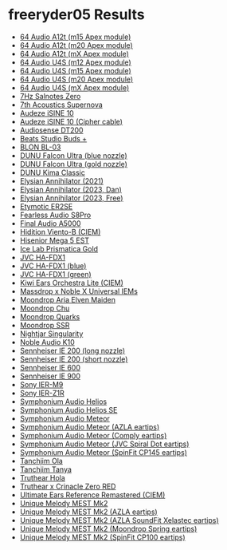 # freeryder05 Results

- [64 Audio A12t (m15 Apex module)](./in-ear/64%20Audio%20A12t%20(m15%20Apex%20module))
- [64 Audio A12t (m20 Apex module)](./in-ear/64%20Audio%20A12t%20(m20%20Apex%20module))
- [64 Audio A12t (mX Apex module)](./in-ear/64%20Audio%20A12t%20(mX%20Apex%20module))
- [64 Audio U4S (m12 Apex module)](./in-ear/64%20Audio%20U4S%20(m12%20Apex%20module))
- [64 Audio U4S (m15 Apex module)](./in-ear/64%20Audio%20U4S%20(m15%20Apex%20module))
- [64 Audio U4S (m20 Apex module)](./in-ear/64%20Audio%20U4S%20(m20%20Apex%20module))
- [64 Audio U4S (mX Apex module)](./in-ear/64%20Audio%20U4S%20(mX%20Apex%20module))
- [7Hz Salnotes Zero](./in-ear/7Hz%20Salnotes%20Zero)
- [7th Acoustics Supernova](./in-ear/7th%20Acoustics%20Supernova)
- [Audeze iSINE 10](./in-ear/Audeze%20iSINE%2010)
- [Audeze iSINE 10 (Cipher cable)](./in-ear/Audeze%20iSINE%2010%20(Cipher%20cable))
- [Audiosense DT200](./in-ear/Audiosense%20DT200)
- [Beats Studio Buds +](./in-ear/Beats%20Studio%20Buds%20+)
- [BLON BL-03](./in-ear/BLON%20BL-03)
- [DUNU Falcon Ultra (blue nozzle)](./in-ear/DUNU%20Falcon%20Ultra%20(blue%20nozzle))
- [DUNU Falcon Ultra (gold nozzle)](./in-ear/DUNU%20Falcon%20Ultra%20(gold%20nozzle))
- [DUNU Kima Classic](./in-ear/DUNU%20Kima%20Classic)
- [Elysian Annihilator (2021)](./in-ear/Elysian%20Annihilator%20(2021))
- [Elysian Annihilator (2023, Dan)](./in-ear/Elysian%20Annihilator%20(2023,%20Dan))
- [Elysian Annihilator (2023, Free)](./in-ear/Elysian%20Annihilator%20(2023,%20Free))
- [Etymotic ER2SE](./in-ear/Etymotic%20ER2SE)
- [Fearless Audio S8Pro](./in-ear/Fearless%20Audio%20S8Pro)
- [Final Audio A5000](./in-ear/Final%20Audio%20A5000)
- [Hidition Viento-B (CIEM)](./in-ear/Hidition%20Viento-B%20(CIEM))
- [Hisenior Mega 5 EST](./in-ear/Hisenior%20Mega%205%20EST)
- [Ice Lab Prismatica Gold](./in-ear/Ice%20Lab%20Prismatica%20Gold)
- [JVC HA-FDX1](./in-ear/JVC%20HA-FDX1)
- [JVC HA-FDX1 (blue)](./in-ear/JVC%20HA-FDX1%20(blue))
- [JVC HA-FDX1 (green)](./in-ear/JVC%20HA-FDX1%20(green))
- [Kiwi Ears Orchestra Lite (CIEM)](./in-ear/Kiwi%20Ears%20Orchestra%20Lite%20(CIEM))
- [Massdrop x Noble X Universal IEMs](./in-ear/Massdrop%20x%20Noble%20X%20Universal%20IEMs)
- [Moondrop Aria Elven Maiden](./in-ear/Moondrop%20Aria%20Elven%20Maiden)
- [Moondrop Chu](./in-ear/Moondrop%20Chu)
- [Moondrop Quarks](./in-ear/Moondrop%20Quarks)
- [Moondrop SSR](./in-ear/Moondrop%20SSR)
- [Nightjar Singularity](./in-ear/Nightjar%20Singularity)
- [Noble Audio K10](./in-ear/Noble%20Audio%20K10)
- [Sennheiser IE 200 (long nozzle)](./in-ear/Sennheiser%20IE%20200%20(long%20nozzle))
- [Sennheiser IE 200 (short nozzle)](./in-ear/Sennheiser%20IE%20200%20(short%20nozzle))
- [Sennheiser IE 600](./in-ear/Sennheiser%20IE%20600)
- [Sennheiser IE 900](./in-ear/Sennheiser%20IE%20900)
- [Sony IER-M9](./in-ear/Sony%20IER-M9)
- [Sony IER-Z1R](./in-ear/Sony%20IER-Z1R)
- [Symphonium Audio Helios](./in-ear/Symphonium%20Audio%20Helios)
- [Symphonium Audio Helios SE](./in-ear/Symphonium%20Audio%20Helios%20SE)
- [Symphonium Audio Meteor](./in-ear/Symphonium%20Audio%20Meteor)
- [Symphonium Audio Meteor (AZLA eartips)](./in-ear/Symphonium%20Audio%20Meteor%20(AZLA%20eartips))
- [Symphonium Audio Meteor (Comply eartips)](./in-ear/Symphonium%20Audio%20Meteor%20(Comply%20eartips))
- [Symphonium Audio Meteor (JVC Spiral Dot eartips)](./in-ear/Symphonium%20Audio%20Meteor%20(JVC%20Spiral%20Dot%20eartips))
- [Symphonium Audio Meteor (SpinFit CP145 eartips)](./in-ear/Symphonium%20Audio%20Meteor%20(SpinFit%20CP145%20eartips))
- [Tanchjim Ola](./in-ear/Tanchjim%20Ola)
- [Tanchjim Tanya](./in-ear/Tanchjim%20Tanya)
- [Truthear Hola](./in-ear/Truthear%20Hola)
- [Truthear x Crinacle Zero RED](./in-ear/Truthear%20x%20Crinacle%20Zero%20RED)
- [Ultimate Ears Reference Remastered (CIEM)](./in-ear/Ultimate%20Ears%20Reference%20Remastered%20(CIEM))
- [Unique Melody MEST Mk2](./in-ear/Unique%20Melody%20MEST%20Mk2)
- [Unique Melody MEST Mk2 (AZLA eartips)](./in-ear/Unique%20Melody%20MEST%20Mk2%20(AZLA%20eartips))
- [Unique Melody MEST Mk2 (AZLA SoundFit Xelastec eartips)](./in-ear/Unique%20Melody%20MEST%20Mk2%20(AZLA%20SoundFit%20Xelastec%20eartips))
- [Unique Melody MEST Mk2 (Moondrop Spring eartips)](./in-ear/Unique%20Melody%20MEST%20Mk2%20(Moondrop%20Spring%20eartips))
- [Unique Melody MEST Mk2 (SpinFit CP100 eartips)](./in-ear/Unique%20Melody%20MEST%20Mk2%20(SpinFit%20CP100%20eartips))
